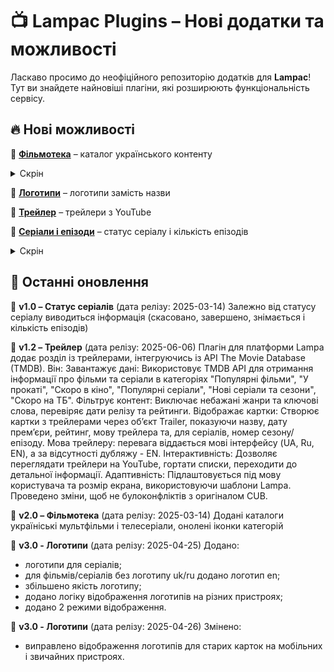 # 📺 Lampac Plugins – Нові додатки та можливості

Ласкаво просимо до неофіційного репозиторію додатків для **Lampac**!  
Тут ви знайдете найновіші плагіни, які розширюють функціональність сервісу.

## 🔥 Нові можливості
🔹 [**Фільмотека**](https://mastermagic98.github.io/l_plugins/cat_ua.js) – каталог українського контенту

<details>
<summary>Скрін</summary>

![Скрін](cat_ua/cat_ua.png)

</details>

🔹 [**Логотипи**](https://mastermagic98.github.io/l_plugins/logo_title.js) – логотипи замість назви 

🔹 [**Трейлер**](https://mastermagic98.github.io/l_plugins/upcoming.js) – трейлери з YouTube

🔹 [**Серіали і епізоди**](https://mastermagic98.github.io/l_plugins/se.js) – статус серіалу і кількість епізодів
<details>
<summary>Скрін</summary>

![Скрін](cat_ua/SmEn.png)

</details>

## 📢 Останні оновлення
🔹 **v1.0 – Статус серіалів** (дата релізу: 2025-03-14) Залежно від статусу серіалу виводиться інформація (скасовано, завершено, знімається і кількість епізодів)


🔹 **v1.2 – Трейлер** (дата релізу: 2025-06-06) Плагін для платформи Lampa додає розділ із трейлерами, інтегруючись із API The Movie Database (TMDB). Він:
    Завантажує дані: Використовує TMDB API для отримання інформації про фільми та серіали в категоріях "Популярні фільми", "У прокаті", "Скоро в кіно", "Популярні серіали", "Нові серіали та сезони", "Скоро на ТБ".
    Фільтрує контент: Виключає небажані жанри та ключові слова, перевіряє дати релізу та рейтинги.
    Відображає картки: Створює картки з трейлерами через об’єкт Trailer, показуючи назву, дату прем’єри, рейтинг, мову трейлера та, для серіалів, номер сезону/епізоду.
    Мова трейлеру: перевага віддається мові інтерфейсу (UA, Ru, EN), а за відсутності дубляжу - EN.
    Інтерактивність: Дозволяє переглядати трейлери на YouTube, гортати списки, переходити до детальної інформації.
    Адаптивність: Підлаштовується під мову користувача та розмір екрана, використовуючи шаблони Lampa.
    Проведено зміни, щоб не булоконфліктів з оригіналом CUB.

🔹 **v2.0 – Фільмотека** (дата релізу: 2025-03-14) Додані каталоги україніські мультфільми і  телесеріали, онолені іконки категорій

🔹 **v3.0 - Логотипи** (дата релізу: 2025-04-25) Додано:
- логотипи для серіалів;
- для фільмів/серіалів без логотипу uk/ru додано логотип en;
- збільшено якість логотипу;
- додано логіку відображення логотипів на різних пристроях;
- додано 2 режими відображення.

🔹 **v3.0 - Логотипи** (дата релізу: 2025-04-26) Змінено:
- виправлено відображення логотипів для старих карток на мобільних і звичайних пристроях.
